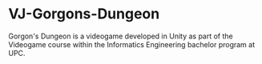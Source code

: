 # VJ-Gorgons-Dungeon
Gorgon's Dungeon is a videogame developed in Unity as part of the Videogame course within the Informatics Engineering bachelor program at UPC.
